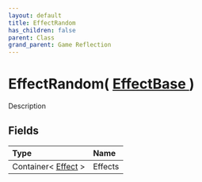 ```yaml
---
layout: default
title: EffectRandom
has_children: false
parent: Class
grand_parent: Game Reflection
---
```

# EffectRandom( [ EffectBase ](/riftbreaker-wiki/docs/game-reflection/classes/effect_base/) )
Description 

## Fields

| Type | Name |
|:----------|:--------------|
| Container< [Effect](/riftbreaker-wiki/docs/game-reflection/classes/effect/) > | Effects |

